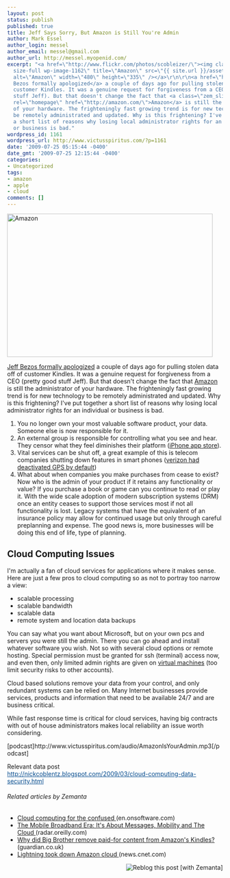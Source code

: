 ```yaml
---
layout: post
status: publish
published: true
title: Jeff Says Sorry, But Amazon is Still You're Admin
author: Mark Essel
author_login: messel
author_email: messel@gmail.com
author_url: http://messel.myopenid.com/
excerpt: "<a href=\"http://www.flickr.com/photos/scobleizer/\"><img class=\"aligncenter
  size-full wp-image-1162\" title=\"Amazon\" src=\"{{ site.url }}/assets/2009/07/Amazon.jpg\"
  alt=\"Amazon\" width=\"480\" height=\"335\" /></a>\r\n\r\n<a href=\"http://www.amazon.com/tag/kindle/forum/ref=cm_cd_ef_tft_tp?_encoding=UTF8&amp;cdForum=Fx1D7SY3BVSESG&amp;cdThread=Tx1FXQPSF67X1IU&amp;displayType=tagsDetail\">Jeff
  Bezos formally apologized</a> a couple of days ago for pulling stolen data off of
  customer Kindles. It was a genuine request for forgiveness from a CEO (pretty good
  stuff Jeff). But that doesn't change the fact that <a class=\"zem_slink\" title=\"Amazon\"
  rel=\"homepage\" href=\"http://amazon.com/\">Amazon</a> is still the administrator
  of your hardware. The frighteningly fast growing trend is for new technology to
  be remotely administrated and updated. Why is this frightening? I've put together
  a short list of reasons why losing local administrator rights for an individual
  or business is bad."
wordpress_id: 1161
wordpress_url: http://www.victusspiritus.com/?p=1161
date: '2009-07-25 05:15:44 -0400'
date_gmt: '2009-07-25 12:15:44 -0400'
categories:
- Uncategorized
tags:
- amazon
- apple
- cloud
comments: []
---
```

<p><a href="http://www.flickr.com/photos/scobleizer/"><img class="aligncenter size-full wp-image-1162" title="Amazon" src="{{ site.url }}/assets/2009/07/Amazon.jpg" alt="Amazon" width="480" height="335" /></a></p>
<p><a href="http://www.amazon.com/tag/kindle/forum/ref=cm_cd_ef_tft_tp?_encoding=UTF8&amp;cdForum=Fx1D7SY3BVSESG&amp;cdThread=Tx1FXQPSF67X1IU&amp;displayType=tagsDetail">Jeff Bezos formally apologized</a> a couple of days ago for pulling stolen data off of customer Kindles. It was a genuine request for forgiveness from a CEO (pretty good stuff Jeff). But that doesn't change the fact that <a class="zem_slink" title="Amazon" rel="homepage" href="http://amazon.com/">Amazon</a> is still the administrator of your hardware. The frighteningly fast growing trend is for new technology to be remotely administrated and updated. Why is this frightening? I've put together a short list of reasons why losing local administrator rights for an individual or business is bad.<a id="more"></a><a id="more-1161"></a></p>
<ol>
<li>You no longer own your most valuable software product, your data. Someone else is now responsible for it.</li>
<li>An external group is responsible for controlling what you see and hear. They censor what they feel diminishes their platform (<a href="http://arstechnica.com/apple/news/2009/01/apple-and-app-store-censorship-where-to-draw-the-line.ars">iPhone app store</a>).</li>
<li>Vital services can be shut off, a great example of this is telecom companies shutting down features in smart phones (<a href="http://www.wmexperts.com/dear-verizon-thanks-gps-unlock-youre-not-quite-finished-yet">verizon had deactivated GPS by default</a>)</li>
<li>What about when companies you make purchases from cease to exist? Now who is the admin of your product if it retains any functionality or value? If you purchase a book or game can you continue to read or play it. With the wide scale adoption of modern subscription systems (DRM) once an entity ceases to support those services most if not all functionality is lost. Legacy systems that have the equivalent of an insurance policy may allow for continued usage but only through careful preplanning and expense. The good news is, more businesses will be doing this end of life, type of planning.</li>
</ol>
<h2>Cloud Computing Issues</h2>
<p>I'm actually a fan of cloud services for applications where it makes sense. Here are just a few pros to cloud computing so as not to portray too narrow a view:</p>
<ul>
<li>scalable processing</li>
<li>scalable bandwidth</li>
<li>scalable data</li>
<li>remote system and location data backups</li>
</ul>
<p>You can say what you want about Microsoft, but on your own pcs and servers you were still the admin. There you can go ahead and install whatever software you wish. Not so with several cloud options or remote hosting. Special permission must be granted for ssh (terminal) access now, and even then, only limited admin rights are given on <a class="zem_slink" title="Virtual machine" rel="wikipedia" href="http://en.wikipedia.org/wiki/Virtual_machine">virtual machines</a> (too limit security risks to other accounts).</p>
<p>Cloud based solutions remove your data from your control, and only redundant systems can be relied on. Many Internet businesses provide services, products and information that need to be available 24/7 and are business critical.</p>
<p>While fast response time is critical for cloud services, having big contracts with out of house administrators makes local reliability an issue worth considering.</p>
<p>[podcast]http://www.victusspiritus.com/audio/AmazonIsYourAdmin.mp3[/podcast]</p>
<p>Relevant data post<br />
<a style="color: #074d8f;" href="http://nickcoblentz.blogspot.com/2009/03/cloud-computing-data-security.html" target="_blank">http://nickcoblentz.blogspot.com/2009/03/cloud-computing-data-security.html</a></p>
<h6 class="zemanta-related-title" style="font-size:1em;">Related articles by Zemanta</h6>
<ul class="zemanta-article-ul">
<li class="zemanta-article-ul-li"><a href="http://en.onsoftware.com/cloud-computing-for-the-confused/"> Cloud computing for the confused </a> (en.onsoftware.com)</li>
<li class="zemanta-article-ul-li"><a href="http://radar.oreilly.com/2009/07/the-mobile-broadband-era-its-a.html"> The Mobile Broadband Era: It's About Messages, Mobility and The Cloud </a> (radar.oreilly.com)</li>
<li class="zemanta-article-ul-li"><a href="http://r.zemanta.com/?u=http%3A//www.guardian.co.uk/technology/2009/jul/22/kindle-amazon-digital-rights&amp;a=6382717&amp;rid=4f5f13fd-3c79-4aa6-9ba4-e52f42ee187e&amp;e=da8756c22e20d8c6932760af2c9870f9"> Why did Big Brother remove paid-for content from Amazon's Kindles? </a> (guardian.co.uk)</li>
<li class="zemanta-article-ul-li"><a href="http://news.cnet.com/8301-1001_3-10263425-92.html?part=rss&amp;subj=news"> Lightning took down Amazon cloud </a> (news.cnet.com)</li>
</ul>
<div class="zemanta-pixie" style="margin-top: 10px; height: 15px;"><a class="zemanta-pixie-a" title="Reblog this post [with Zemanta]" href="http://reblog.zemanta.com/zemified/4f5f13fd-3c79-4aa6-9ba4-e52f42ee187e/"><img class="zemanta-pixie-img" style="border:none;float:right" src="http://img.zemanta.com/reblog_e.png?x-id=4f5f13fd-3c79-4aa6-9ba4-e52f42ee187e" alt="Reblog this post [with Zemanta]" /></a><span class="zem-script more-related pretty-attribution"><script src="http://static.zemanta.com/readside/loader.js" type="text/javascript"></script></span></div>
